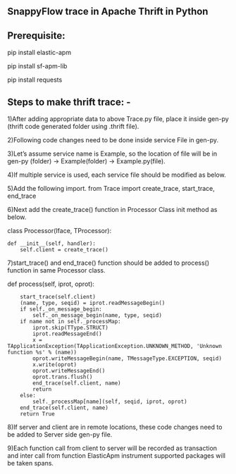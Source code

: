 SnappyFlow trace in Apache Thrift in Python
----------------------------------------
Prerequisite:
--------------
pip install elastic-apm

pip install sf-apm-lib

pip install requests

Steps to make thrift trace: -
-----------------------------
1)After adding appropriate data to above Trace.py file, place it inside
gen-py (thrift code generated folder using .thrift file).

2)Following code changes need to be done inside service File in gen-py.

3)Let’s assume service name is Example, so the location of file will be in 
gen-py (folder) -> Example(folder) -> Example.py(file).

4)If multiple service is used, each service file should be modified as below.

5)Add the following import.
from Trace import create_trace, start_trace, end_trace

6)Next add the create_trace() function in Processor Class init method as below.

class Processor(Iface, TProcessor):

    def __init__(self, handler):
        self.client = create_trace()

7)start_trace() and end_trace() function should be added to process() function in same Processor class.

def process(self, iprot, oprot):

        start_trace(self.client)
        (name, type, seqid) = iprot.readMessageBegin()
        if self._on_message_begin:
            self._on_message_begin(name, type, seqid)
        if name not in self._processMap:
            iprot.skip(TType.STRUCT)
            iprot.readMessageEnd()
            x = TApplicationException(TApplicationException.UNKNOWN_METHOD, 'Unknown function %s' % (name))
            oprot.writeMessageBegin(name, TMessageType.EXCEPTION, seqid)
            x.write(oprot)
            oprot.writeMessageEnd()
            oprot.trans.flush()
            end_trace(self.client, name)
            return
        else:
            self._processMap[name](self, seqid, iprot, oprot)
        end_trace(self.client, name)
        return True

8)If server and client are in remote locations, these code changes need to be added to Server side gen-py file.

9)Each function call from client to server will be recorded as transaction and inter call from function ElasticApm instrument supported packages will be taken spans.
